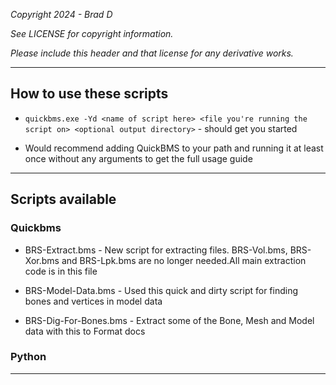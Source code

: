 *Copyright 2024 - Brad D*

*See LICENSE for copyright information.*

*Please include this header and that license for any derivative works.*

---

## How to use these scripts

* `quickbms.exe -Yd <name of script here> <file you're running the script on> <optional output directory>` - should get you started

* Would recommend adding QuickBMS to your path and running it at least once without any arguments to get the full usage guide

---

## Scripts available

### Quickbms

* BRS-Extract.bms - New script for extracting files. BRS-Vol.bms, BRS-Xor.bms and BRS-Lpk.bms are no longer needed.All main extraction code is in this file

* BRS-Model-Data.bms - Used this quick and dirty script for finding bones and vertices in model data

* BRS-Dig-For-Bones.bms - Extract some of the Bone, Mesh and Model data with this to Format docs

### Python

---
